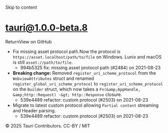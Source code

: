 Skip to content
# tauri@1.0.0-beta.8
ReturnView on GitHub
  * Fix missing asset protocol path.Now the protocol is `https://asset.localhost/path/to/file` on Windows. Lunix and macOS is still `asset://path/to/file`. 
    * 994b5325 fix: missing asset protocol path (#2484) on 2021-08-23
  * **Breaking change:** Removed `register_uri_scheme_protocol` from the `WebviewAttributes` struct and renamed `register_global_uri_scheme_protocol` to `register_uri_scheme_protocol` on the `Builder` struct, which now takes a `Fn(&amp;AppHandle, &amp;http::Request) -&gt; http::Response` closure. 
    * 539e4489 refactor: custom protocol (#2503) on 2021-08-23
  * Migrate to latest custom protocol allowing `Partial content` streaming and Header parsing. 
    * 539e4489 refactor: custom protocol (#2503) on 2021-08-23


© 2025 Tauri Contributors. CC-BY / MIT
